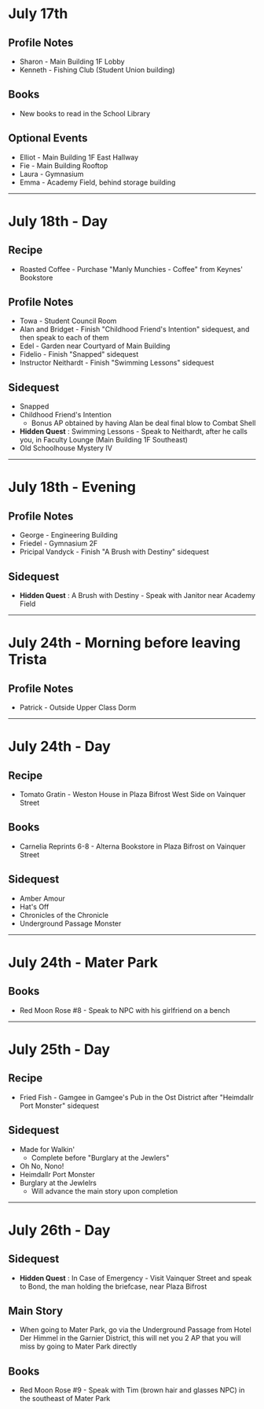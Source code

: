 # July 17th
## Profile Notes
- Sharon - Main Building 1F Lobby
- Kenneth - Fishing Club (Student Union building)
## Books
- New books to read in the School Library
## Optional Events
- Elliot - Main Building 1F East Hallway
- Fie - Main Building Rooftop
- Laura - Gymnasium
- Emma - Academy Field, behind storage building
----------------------------------------------------------------------------------
# July 18th - Day
## Recipe
- Roasted Coffee - Purchase "Manly Munchies - Coffee" from Keynes' Bookstore
## Profile Notes
- Towa - Student Council Room
- Alan and Bridget - Finish "Childhood Friend's Intention" sidequest, and then speak to each of them
- Edel - Garden near Courtyard of Main Building
- Fidelio - Finish "Snapped" sidequest
- Instructor Neithardt - Finish "Swimming Lessons" sidequest
## Sidequest
- Snapped
- Childhood Friend's Intention
  - Bonus AP obtained by having Alan be deal final blow to Combat Shell
- **Hidden Quest** : Swimming Lessons - Speak to Neithardt, after he calls you, in Faculty Lounge (Main Building 1F Southeast)
- Old Schoolhouse Mystery IV
----------------------------------------------------------------------------------
# July 18th - Evening
## Profile Notes
- George - Engineering Building
- Friedel - Gymnasium 2F
- Pricipal Vandyck - Finish "A Brush with Destiny" sidequest
## Sidequest
- **Hidden Quest** : A Brush with Destiny - Speak with Janitor near Academy Field
----------------------------------------------------------------------------------
# July 24th - Morning before leaving Trista
## Profile Notes
- Patrick - Outside Upper Class Dorm
----------------------------------------------------------------------------------
# July 24th - Day
## Recipe
- Tomato Gratin - Weston House in Plaza Bifrost West Side on Vainquer Street
## Books
- Carnelia Reprints 6-8 - Alterna Bookstore in Plaza Bifrost on Vainquer Street
## Sidequest
- Amber Amour
- Hat's Off
- Chronicles of the Chronicle
- Underground Passage Monster
----------------------------------------------------------------------------------
# July 24th - Mater Park
## Books
- Red Moon Rose #8 - Speak to NPC with his girlfriend on a bench
----------------------------------------------------------------------------------
# July 25th - Day
## Recipe
- Fried Fish - Gamgee in Gamgee's Pub in the Ost District after  "Heimdallr Port Monster" sidequest
## Sidequest
- Made for Walkin'
  - Complete before "Burglary at the Jewlers"
- Oh No, Nono!
- Heimdallr Port Monster
- Burglary at the Jewlelrs
  - Will advance the main story upon completion
----------------------------------------------------------------------------------
# July 26th - Day
## Sidequest
- **Hidden Quest** : In Case of Emergency - Visit Vainquer Street and speak to Bond, the man holding the briefcase, near Plaza Bifrost
## Main Story
- When going to Mater Park, go via the Underground Passage from Hotel Der Himmel in the Garnier District, this will net you 2 AP that you will miss by going to Mater Park directly
## Books
- Red Moon Rose #9 - Speak with Tim (brown hair and glasses NPC) in the southeast of Mater Park